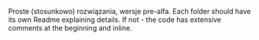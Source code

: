 Proste (stosunkowo) rozwiązania, wersje pre-alfa.
Each folder should have its own Readme explaining details. If not - the code has extensive comments at the beginning and inline.
